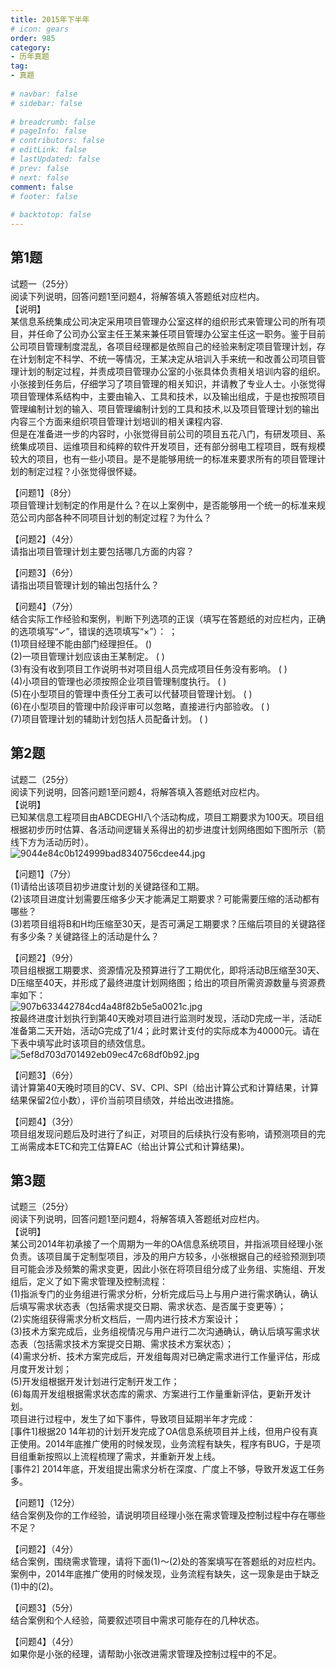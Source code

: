 ```yaml
---  
title: 2015年下半年  
# icon: gears  
order: 985  
category:  
- 历年真题  
tag:  
- 真题  
  
# navbar: false  
# sidebar: false  
  
# breadcrumb: false  
# pageInfo: false  
# contributors: false  
# editLink: false  
# lastUpdated: false  
# prev: false  
# next: false  
comment: false  
# footer: false  
  
# backtotop: false  
---  
```

## 第1题 ##

试题一（25分）  
阅读下列说明，回答问题1至问题4，将解答填入答题纸对应栏内。  
【说明】  
某信息系统集成公司决定采用项目管理办公室这样的组织形式来管理公司的所有项目，并任命了公司办公室主任王某来兼任项目管理办公室主任这一职务。鉴于目前公司项目管理制度混乱，各项目经理都是依照自己的经验来制定项目管理计划，存在计划制定不科学、不统一等情况，王某决定从培训入手来统一和改善公司项目管理计划的制定过程，并责成项目管理办公室的小张具体负责相关培训内容的组织。  
小张接到任务后，仔细学习了项目管理的相关知识，并请教了专业人士。小张觉得项目管理体系结构中，主要由输入、工具和技术，以及输出组成，于是也按照项目管理编制计划的输入、项目管理编制计划的工具和技术,以及项目管理计划的输出内容三个方面来组织项目管理计划培训的相关课程内容.  
但是在准备进一步的内容时，小张觉得目前公司的项目五花八门，有研发项目、系统集成项目、运维项目和纯粹的软件开发项目，还有部分弱电工程项目，既有规模较大的项目，也有一些小项目。是不是能够用统一的标准来要求所有的项目管理计划的制定过程？小张觉得很怀疑。  
  
【问题1】（8分）  
项目管理计划制定的作用是什么？在以上案例中，是否能够用一个统一的标准来规范公司内部各种不同项目计划的制定过程？为什么？  
  
【问题2】（4分）  
请指出项目管理计划主要包括哪几方面的内容？  
  
【问题3】（6分）  
请指出项目管理计划的输出包括什么？  
  
【问题4】（7分）  
结合实际工作经验和案例，判断下列选项的正误（填写在答题纸的对应栏内，正确的选项填写“✓”，错误的选项填写“×”）： ；  
(1)项目经理不能由部门经理担任。 ()  
(2)一项目管理计划应该由王某制定。 ( )  
(3)有没有收到项目工作说明书对项目组人员完成项目任务没有影响。 ( )  
(4)小项目的管理也必须按照企业项目管理制度执行。 ( )  
(5)在小型项目的管理中责任分工表可以代替项目管理计划。 ( )  
(6)在小型项目的管理中阶段评审可以忽略，直接进行内部验收。 ( )  
(7)项目管理计划的辅助计划包括人员配备计划。 ( )  


## 第2题 ##

试题二（25分）  
阅读下列说明，回答问题1至问题4，将解答填入答题纸对应栏内。  
【说明】  
已知某信息工程项目由ABCDEGHI八个活动构成，项目工期要求为100天。项目组根据初步历时估算、各活动间逻辑关系得出的初步进度计划网络图如下图所示（箭线下方为活动历时）。  
![9044e84c0b124999bad8340756cdee44.jpg][]  
  
【问题1】（7分）  
(1)请给出该项目初步进度计划的关键路径和工期。  
(2)该项目进度计划需要压缩多少天才能满足工期要求？可能需要压缩的活动都有哪些？  
(3)若项目组将B和H均压缩至30天，是否可满足工期要求？压缩后项目的关键路径有多少条？关键路径上的活动是什么？  
  
【问题2】（9分）  
项目组根据工期要求、资源情况及预算进行了工期优化，即将活动B压缩至30天、D压缩至40天，并形成了最终进度计划网络图；给出的项目所需资源数量与资源费率如下：  
![907b633442784cd4a48f82b5e5a0021c.jpg][]  
按最终进度计划执行到第40天晚对项目进行监测时发现，活动D完成一半，活动E准备第二天开始，活动G完成了1/4；此时累计支付的实际成本为40000元。请在下表中填写此时该项目的绩效信息。  
![5ef8d703d701492eb09ec47c68df0b92.jpg][]  
  
【问题3】（6分）  
请计算第40天晚时项目的CV、SV、CPI、SPI（给出计算公式和计算结果，计算结果保留2位小数），评价当前项目绩效，并给出改进措施。  
  
【问题4】（3分）  
项目组发现问题后及时进行了纠正，对项目的后续执行没有影响，请预测项目的完工尚需成本ETC和完工估算EAC（给出计算公式和计算结果)。  


## 第3题 ##

试题三（25分）  
阅读下列说明，回答问题1至问题4，将解答填入答题纸对应栏内。  
【说明】  
某公司2014年初承接了一个周期为一年的OA信息系统项目，并指派项目经理小张负责。该项目属于定制型项目，涉及的用户方较多，小张根据自己的经验预测到项目可能会涉及频繁的需求变更，因此小张在将项目组分成了业务组、实施组、开发组后，定义了如下需求管理及控制流程：  
(1)指派专门的业务组进行需求分析，分析完成后马上与用户进行需求确认，确认后填写需求状态表（包括需求提交日期、需求状态、是否属于变更等）；  
(2)实施组获得需求分析文档后，一周内进行技术方案设计；  
(3)技术方案完成后，业务组视情况与用户进行二次沟通确认，确认后填写需求状态表（包括需求技术方案提交日期、需求技术方案状态）；  
(4)需求分析、技术方案完成后，开发组每周对已确定需求进行工作量评估，形成月度开发计划；  
(5)开发组根据开发计划进行定制开发工作；  
(6)每周开发组根据需求状态库的需求、方案进行工作量重新评估，更新开发计划。  
项目进行过程中，发生了如下事件，导致项目延期半年才完成：  
\[事件1\]根据20 14年初的计划开发完成了OA信息系统项目并上线，但用户役有真正使用。2014年底推广使用的时候发现，业务流程有缺失，程序有BUG，于是项目组重新按照以上流程梳理了需求，并重新开发上线。  
\[事件2\] 2014年底，开发组提出需求分析在深度、广度上不够，导致开发返工任务多。  
  
【问题1】（12分）  
结合案例及你的工作经验，请说明项目经理小张在需求管理及控制过程中存在哪些不足？  
  
【问题2】（4分）  
结合案例，围绕需求管理，请将下面(1)～(2)处的答案填写在答题纸的对应栏内。案例中，2014年底推广使用的时候发现，业务流程有缺失，这一现象是由于缺乏(1)中的(2)。  
  
【问题3】（5分）  
结合案例和个人经验，简要叙述项目中需求可能存在的几种状态。  
  
【问题4】（4分）  
如果你是小张的经理，请帮助小张改进需求管理及控制过程中的不足。  



[9044e84c0b124999bad8340756cdee44.jpg]: https://www.xkxxkx.cn/file/exam/software/信息系统项目管理师/案例/第2题/9044e84c0b124999bad8340756cdee44.jpg
[907b633442784cd4a48f82b5e5a0021c.jpg]: https://www.xkxxkx.cn/file/exam/software/信息系统项目管理师/案例/第2题/907b633442784cd4a48f82b5e5a0021c.jpg
[5ef8d703d701492eb09ec47c68df0b92.jpg]: https://www.xkxxkx.cn/file/exam/software/信息系统项目管理师/案例/第2题/5ef8d703d701492eb09ec47c68df0b92.jpg
